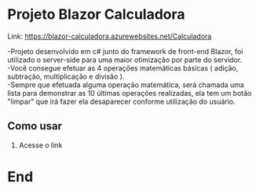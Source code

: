 # Projeto Blazor Calculadora

Link: https://blazor-calculadora.azurewebsites.net/Calculadora

-Projeto desenvolvido em c# junto do framework de front-end Blazor, foi utilizado o server-side para uma maior otimização por parte do servidor.<br>
-Você consegue efetuar as 4 operações matemáticas básicas ( adição, subtração, multiplicação e divisão ).<br>
-Sempre que efetuada alguma operação matemática, será chamada uma lista para demonstrar as 10 últimas operações realizadas, ela tem um botão "limpar" que irá fazer ela desaparecer conforme utilização do usuário.<br>

## Como usar

1. Acesse o link

# End


